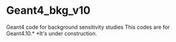 # Geant4_bkg_v10
Geant4 code for background sensitivity studies 
This codes are for Geant4.10.*
*It's under construction.
